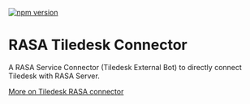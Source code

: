 [![npm version](https://badge.fury.io/js/%40tiledesk%2Ftiledesk-rasa-connector.svg)](https://badge.fury.io/js/%40tiledesk%2Ftiledesk-rasa-connector)

# RASA Tiledesk Connector
A RASA Service Connector (Tiledesk External Bot) to directly connect Tiledesk with RASA Server.

[More on Tiledesk RASA connector](https://tiledesk.com/2022/07/15/rasa-chatbots-are-onboard/)
